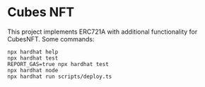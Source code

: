 # Cubes NFT

This project implements ERC721A with additional functionality for CubesNFT. Some commands:

```shell
npx hardhat help
npx hardhat test
REPORT_GAS=true npx hardhat test
npx hardhat node
npx hardhat run scripts/deploy.ts
```
